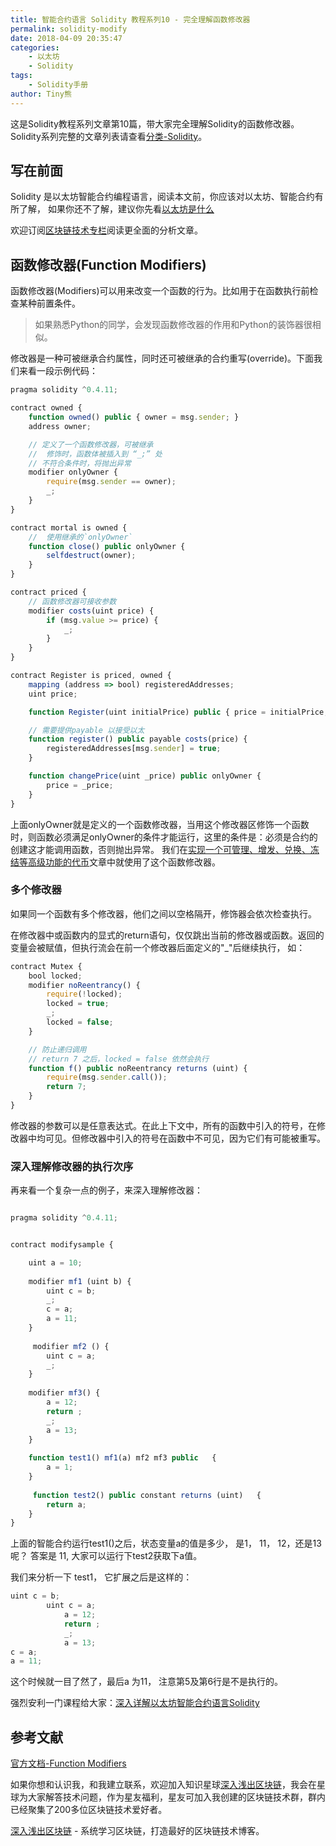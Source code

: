 ```yaml
---
title: 智能合约语言 Solidity 教程系列10 - 完全理解函数修改器
permalink: solidity-modify
date: 2018-04-09 20:35:47
categories: 
    - 以太坊
    - Solidity
tags:
    - Solidity手册
author: Tiny熊
---
```


这是Solidity教程系列文章第10篇，带大家完全理解Solidity的函数修改器。
Solidity系列完整的文章列表请查看[分类-Solidity](https://learnblockchain.cn/categories/ethereum/Solidity/)。

<!-- more -->

## 写在前面

Solidity 是以太坊智能合约编程语言，阅读本文前，你应该对以太坊、智能合约有所了解，
如果你还不了解，建议你先看[以太坊是什么](https://learnblockchain.cn/2017/11/20/whatiseth/)

欢迎订阅[区块链技术专栏](https://xiaozhuanlan.com/blockchaincore)阅读更全面的分析文章。


## 函数修改器(Function Modifiers)

函数修改器(Modifiers)可以用来改变一个函数的行为。比如用于在函数执行前检查某种前置条件。

> 如果熟悉Python的同学，会发现函数修改器的作用和Python的装饰器很相似。

修改器是一种可被继承合约属性，同时还可被继承的合约重写(override)。下面我们来看一段示例代码： 

```js
pragma solidity ^0.4.11;

contract owned {
    function owned() public { owner = msg.sender; }
    address owner;

    // 定义了一个函数修改器，可被继承
    //  修饰时，函数体被插入到 “_;” 处
    // 不符合条件时，将抛出异常
    modifier onlyOwner {
        require(msg.sender == owner);
        _;
    }
}

contract mortal is owned {
    //  使用继承的`onlyOwner` 
    function close() public onlyOwner {
        selfdestruct(owner);
    }
}

contract priced {
    // 函数修改器可接收参数
    modifier costs(uint price) {
        if (msg.value >= price) {
            _;
        }
    }
}

contract Register is priced, owned {
    mapping (address => bool) registeredAddresses;
    uint price;

    function Register(uint initialPrice) public { price = initialPrice; }

    // 需要提供payable 以接受以太
    function register() public payable costs(price) {
        registeredAddresses[msg.sender] = true;
    }

    function changePrice(uint _price) public onlyOwner {
        price = _price;
    }
}

```

上面onlyOwner就是定义的一个函数修改器，当用这个修改器区修饰一个函数时，则函数必须满足onlyOwner的条件才能运行，这里的条件是：必须是合约的创建这才能调用函数，否则抛出异常。
我们在[实现一个可管理、增发、兑换、冻结等高级功能的代币](https://learnblockchain.cn/2018/01/27/create-token2/)文章中就使用了这个函数修改器。

### 多个修改器
如果同一个函数有多个修改器，他们之间以空格隔开，修饰器会依次检查执行。

在修改器中或函数内的显式的return语句，仅仅跳出当前的修改器或函数。返回的变量会被赋值，但执行流会在前一个修改器后面定义的"_"后继续执行， 如：

```js
contract Mutex {
    bool locked;
    modifier noReentrancy() {
        require(!locked);
        locked = true;
        _;
        locked = false;
    }

    // 防止递归调用
    // return 7 之后，locked = false 依然会执行
    function f() public noReentrancy returns (uint) {
        require(msg.sender.call());
        return 7;
    }
}
```

修改器的参数可以是任意表达式。在此上下文中，所有的函数中引入的符号，在修改器中均可见。但修改器中引入的符号在函数中不可见，因为它们有可能被重写。

### 深入理解修改器的执行次序
再来看一个复杂一点的例子，来深入理解修改器：

```js

pragma solidity ^0.4.11;


contract modifysample {

    uint a = 10;
    
    modifier mf1 (uint b) {
        uint c = b;
        _;
        c = a;
        a = 11;
    }
    
     modifier mf2 () {
        uint c = a;
        _;
    }
    
    modifier mf3() {
        a = 12;
        return ;
        _;
        a = 13;
    }
    
    function test1() mf1(a) mf2 mf3 public   {
        a = 1;
    }
    
     function test2() public constant returns (uint)   {
        return a;  
    }  
}

```
上面的智能合约运行test1()之后，状态变量a的值是多少， 是1， 11， 12，还是13呢？
答案是 11, 大家可以运行下test2获取下a值。

我们来分析一下 test1， 它扩展之后是这样的：

```js
uint c = b;
        uint c = a;
            a = 12;
            return ;
            _;
            a = 13;
c = a;
a = 11;
```

这个时候就一目了然了，最后a 为11， 注意第5及第6行是不是执行的。

强烈安利一门课程给大家：[深入详解以太坊智能合约语言Solidity](https://ke.qq.com/course/326528)

## 参考文献
[官方文档-Function Modifiers](https://solidity.readthedocs.io/en/develop/contracts.html#function-modifiers)

如果你想和认识我，和我建立联系，欢迎加入知识星球[深入浅出区块链](https://learnblockchain.cn/images/zsxq.png)，我会在星球为大家解答技术问题，作为星友福利，星友可加入我创建的区块链技术群，群内已经聚集了200多位区块链技术爱好者。

[深入浅出区块链](https://learnblockchain.cn/) - 系统学习区块链，打造最好的区块链技术博客。


